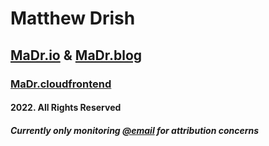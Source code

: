 # Matthew Drish
## [MaDr.io](https://madr.io/) & [MaDr.blog](https://madr.blog)
### [MaDr.cloudfrontend](https://madrclouddev.github.io/)
#### 2022. All Rights Reserved
##### Currently only monitoring [@email](mailto:azbusiness@madr.io) for attribution concerns
